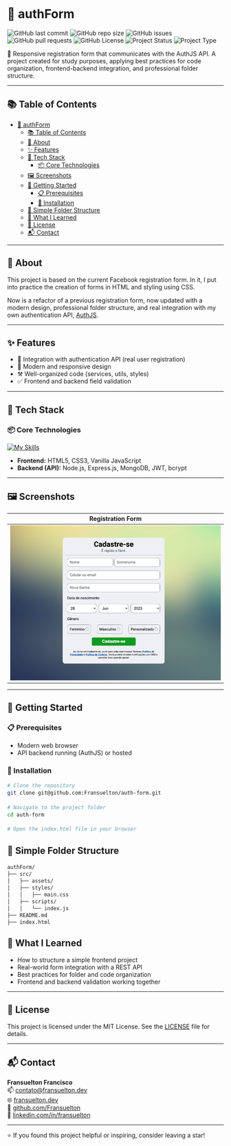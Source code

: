 # 🚀 authForm

![GitHub last commit](https://img.shields.io/github/last-commit/Fransuelton/auth-form?color=blue)
![GitHub repo size](https://img.shields.io/github/repo-size/Fransuelton/auth-form)
![GitHub issues](https://img.shields.io/github/issues/Fransuelton/auth-form)
![GitHub pull requests](https://img.shields.io/github/issues-pr/Fransuelton/auth-form)
![GitHub License](https://img.shields.io/github/license/Fransuelton/auth-form)
![Project Status](https://img.shields.io/badge/status-in%20progress-yellow)
![Project Type](https://img.shields.io/badge/type-web%20application-blue)

📌 Responsive registration form that communicates with the AuthJS API. A project created for study purposes, applying best practices for code organization, frontend-backend integration, and professional folder structure.

---

## 📚 Table of Contents

- [🚀 authForm](#-authform)
  - [📚 Table of Contents](#-table-of-contents)
  - [📝 About](#-about)
  - [✨ Features](#-features)
  - [🧰 Tech Stack](#-tech-stack)
    - [📦 Core Technologies](#-core-technologies)
  - [🖼️ Screenshots](#️-screenshots)
  - [🚀 Getting Started](#-getting-started)
    - [📋 Prerequisites](#-prerequisites)
    - [🔧 Installation](#-installation)
  - [📁 Simple Folder Structure](#-simple-folder-structure)
  - [🎯 What I Learned](#-what-i-learned)
  - [📄 License](#-license)
  - [📬 Contact](#-contact)

---

## 📝 About

This project is based on the current Facebook registration form. In it, I put into practice the creation of forms in HTML and styling using CSS.

Now is a refactor of a previous registration form, now updated with a modern design, professional folder structure, and real integration with my own authentication API, [AuthJS](https://github.com/Fransuelton/auth-js).

---

## ✨ Features

- 🔐 Integration with authentication API (real user registration)
- 🎨 Modern and responsive design
- ⚒️ Well-organized code (services, utils, styles)
- ✅ Frontend and backend field validation

---

## 🧰 Tech Stack

### 📦 Core Technologies

[![My Skills](https://skillicons.dev/icons?i=html,css,js,nodejs,mongodb)](https://skillicons.dev)

- **Frontend:** HTML5, CSS3, Vanilla JavaScript
- **Backend (API):** Node.js, Express.js, MongoDB, JWT, bcrypt

---

## 🖼️ Screenshots

| Registration Form |
|-------------------|
| ![Form Screenshot](.github/readme/desktop.png) |

---

## 🚀 Getting Started

### 📋 Prerequisites

- Modern web browser
- API backend running (AuthJS) or hosted

### 🔧 Installation

```bash
# Clone the repository
git clone git@github.com:Fransuelton/auth-form.git

# Navigate to the project folder
cd auth-form

# Open the index.html file in your browser
```

## 📁 Simple Folder Structure

```plaintext
authForm/
├── src/
│   ├── assets/
│   ├── styles/
│   │   ├── main.css
│   ├── scripts/
│   │   └── index.js
├── README.md
├── index.html
```

## 🎯 What I Learned

- How to structure a simple frontend project
- Real-world form integration with a REST API
- Best practices for folder and code organization
- Frontend and backend validation working together

---

## 📄 License

This project is licensed under the MIT License. See the [LICENSE](./LICENSE) file for details.

---

## 📬 Contact

**Fransuelton Francisco**  
📫 contato@fransuelton.dev  
🌐 [fransuelton.dev](https://fransuelton.dev)  
🐙 [github.com/Fransuelton](https://github.com/Fransuelton)  
💼 [linkedin.com/in/fransuelton](https://www.linkedin.com/in/fransuelton)  

---

⭐️ If you found this project helpful or inspiring, consider leaving a star!
